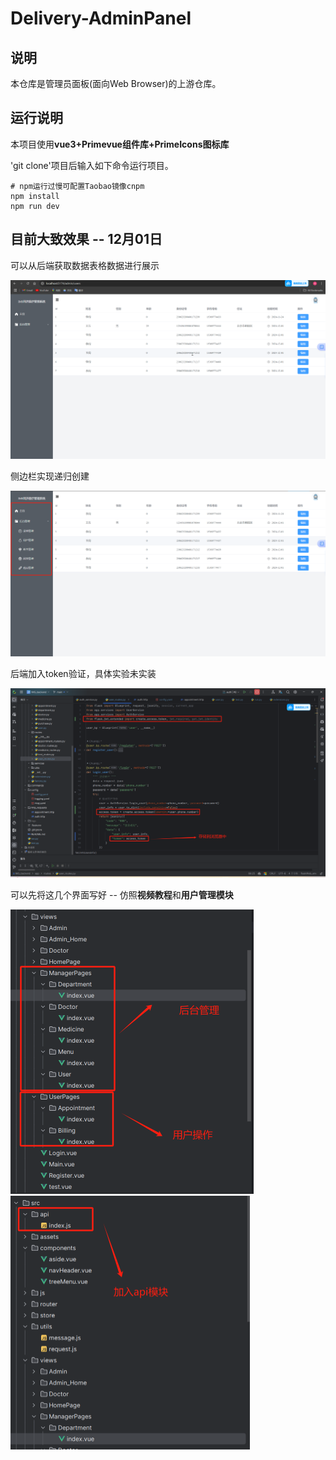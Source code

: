 # Delivery-AdminPanel

## 说明

本仓库是管理员面板(面向Web Browser)的上游仓库。

## 运行说明

本项目使用**vue3+Primevue组件库+PrimeIcons图标库**

'git clone'项目后输入如下命令运行项目。
```
# npm运行过慢可配置Taobao镜像cnpm
npm install
npm run dev
```

## 目前大致效果 -- 12月01日

可以从后端获取数据表格数据进行展示

![image-20241201030421047](./assets/image-20241201030421047.png)

侧边栏实现递归创建

![image-20241201030530364](./assets/image-20241201030530364.png)

后端加入token验证，具体实验未实装

![image-20241201030656058](./assets/image-20241201030656058.png)

可以先将这几个界面写好 -- 仿照**视频教程**和**用户管理模块**

<img src="./assets/image-20241201030833201.png" alt="image-20241201030833201" style="zoom: 50%;" />

<img src="./assets/image-20241201030939805.png" alt="image-20241201030939805" style="zoom:50%;" />